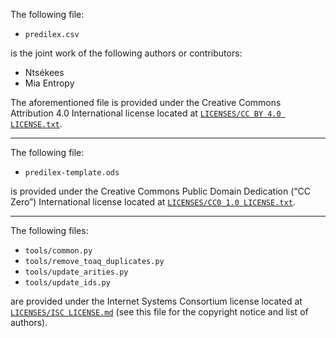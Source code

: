  
The following file:

* `predilex.csv`

is the joint work of the following authors or contributors:
* Ntsékees
* Mia Entropy

The aforementioned file is provided under the Creative Commons Attribution 4.0 International license located at [`LICENSES/CC BY 4.0 LICENSE.txt`](https://github.com/Ntsekees/Predilex/blob/master/LICENSES/CC%20BY%204.0%20LICENSE.txt).

---

The following file:
* `predilex-template.ods`

is provided under the Creative Commons Public Domain Dedication (“CC Zero”) International license located at [`LICENSES/CC0 1.0 LICENSE.txt`](https://github.com/Ntsekees/Predilex/blob/master/LICENSES/CC0%201.0%20LICENSE.txt).

---

The following files:

* `tools/common.py`
* `tools/remove_toaq_duplicates.py`
* `tools/update_arities.py`
* `tools/update_ids.py`

are provided under the Internet Systems Consortium license located at [`LICENSES/ISC LICENSE.md`](https://github.com/Ntsekees/Predilex/blob/master/LICENSES/ISC%20LICENSE.md) (see this file for the copyright notice and list of authors).

